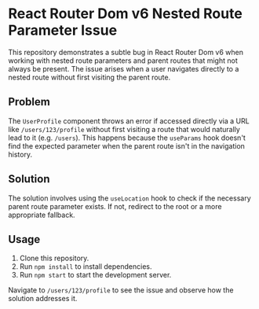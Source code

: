 # React Router Dom v6 Nested Route Parameter Issue

This repository demonstrates a subtle bug in React Router Dom v6 when working with nested route parameters and parent routes that might not always be present.  The issue arises when a user navigates directly to a nested route without first visiting the parent route.

## Problem

The `UserProfile` component throws an error if accessed directly via a URL like `/users/123/profile` without first visiting a route that would naturally lead to it (e.g. `/users`).  This happens because the `useParams` hook doesn't find the expected parameter when the parent route isn't in the navigation history.

## Solution

The solution involves using the `useLocation` hook to check if the necessary parent route parameter exists.  If not, redirect to the root or a more appropriate fallback.

## Usage

1. Clone this repository.
2. Run `npm install` to install dependencies.
3. Run `npm start` to start the development server.

Navigate to `/users/123/profile` to see the issue and observe how the solution addresses it.
